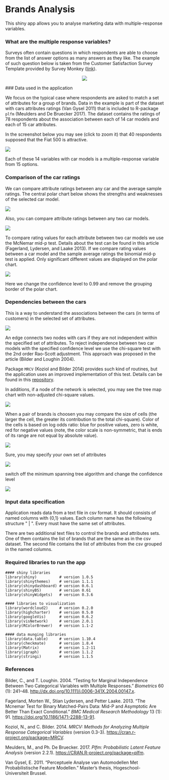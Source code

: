Brands Analysis
================

This shiny app allows you to analyse marketing data with multiple-response variables.

### What are the multiple response variables?

Surveys often contain questions in which respondents are able to choose from the list of answer options as many answers as they like. The example of such question below is taken from the Customer Satisfaction Survey Template provided by Survey Monkey ([link](https://www.surveymonkey.com/mp/customer-satisfaction-survey-template/)).

<p align="center">
<img src="screenshots/CustomerSatisfactoinTemplate_CATAquestion.png">
</p>
### Data used in the application

We focus on the typical case where respondents are asked to match a set of attributes for a group of brands. Data in the example is part of the dataset with cars attributes ratings (Van Gysel 2011) that is included to R-package `plfm` (Meulders and De Bruecker 2017). The dataset contains the ratings of 78 respondents about the association between each of 14 car models and each of 15 car attributes.

In the screenshot below you may see (click to zoom it) that 40 respondents supposed that the Fiat 500 is attractive.

[<img src = "screenshots/Overview_tab.png">](https://github.com/e-chankov/brandsAnalysis/blob/master/screenshots/Overview_tab.png?raw=true)

Each of these 14 variables with car models is a multiple-response variable from 15 options.

### Comparison of the car ratings

We can compare attribute ratings between any car and the average sample ratings. The central polar chart below shows the strengths and weaknesses of the selected car model.

[<img src = "screenshots/VolvoV50_vs_SampleAverage.png">](https://github.com/e-chankov/brandsAnalysis/blob/master/screenshots/VolvoV50_vs_SampleAverage.png?raw=true)

Also, you can compare attribute ratings between any two car models.

[<img src = "screenshots/Nissan_vs_Ford.png">](https://github.com/e-chankov/brandsAnalysis/blob/master/screenshots/Nissan_vs_Ford.png?raw=true)

To compare rating values for each attribute between two car models we use the McNemar mid-p test. Details about the test can be found in this article (Fagerland, Lydersen, and Laake 2013). If we compare rating values between a car model and the sample average ratings the binomial mid-p test is applied. Only significant different values are displayed on the polar chart.

[<img src = "screenshots/Nissan_vs_Ford_2.png">](https://github.com/e-chankov/brandsAnalysis/blob/master/screenshots/Nissan_vs_Ford_2.png?raw=true)

Here we change the confidence level to 0.99 and remove the grouping border of the polar chart.

### Dependencies between the cars

This is a way to understand the associations between the cars (in terms of customers) in the selected set of attributes.

[<img src = "screenshots/dependencies_tab_1.png">](https://github.com/e-chankov/brandsAnalysis/blob/master/screenshots/dependencies_tab_1.png?raw=true)

An edge connects two nodes with cars if they are not independent within the specified set of attributes. To reject independence between two car models with the specified confidence level we use the chi-square test with the 2nd order Rao-Scott adjustment. This approach was proposed in the article (Bilder and Loughin 2004).

Package `MRCV` (Koziol and Bilder 2014) provides such kind of routines, but the application uses an improved implementation of this test. Details can be found in this [repository](https://github.com/e-chankov/MItest_improvements).

In additions, if a node of the network is selected, you may see the tree map chart with non-adjusted chi-square values.

[<img src = "screenshots/dependencies_tab_2.png">](https://github.com/e-chankov/brandsAnalysis/blob/master/screenshots/dependencies_tab_2.png?raw=true)

When a pair of brands is choosen you may compare the size of cells (the larger the cell, the greater its contribution to the total chi-square). Color of the cells is based on log odds ratio: blue for positive values, zero is white, red for negative values (note, the color scale is non-symmetric, that is ends of its range are not equal by absolute value).

[<img src = "screenshots/dependencies_tab_treeMap.png">](https://github.com/e-chankov/brandsAnalysis/blob/master/screenshots/dependencies_tab_treeMap.png?raw=true)

Sure, you may specify your own set of attributes

[<img src = "screenshots/dependencies_tab_3.png">](https://github.com/e-chankov/brandsAnalysis/blob/master/screenshots/dependencies_tab_3.png?raw=true)

switch off the minimum spanning tree algorithm and change the confidence level

[<img src = "screenshots/dependencies_tab_4.png">](https://github.com/e-chankov/brandsAnalysis/blob/master/screenshots/dependencies_tab_4.png?raw=true)

### Input data specification

Application reads data from a text file in csv format. It should consists of named columns with {0,1} values. Each column name has the following structure "<brand name> | <attribute name>". Every <brand> must have the same set of attributes.

There are two additional text files to control the brands and attributes sets. One of them contains the list of brands that are the same as in the csv dataset. The second file contains the list of attributes from the csv grouped in the named columns.

### Required libraries to run the app

    #### shiny libraries
    library(shiny)          # version 1.0.5
    library(shinythemes)    # version 1.1.1
    library(shinydashboard) # version 0.6.1
    library(shinyBS)        # version 0.61
    library(shinyWidgets)   # version 0.3.6

    #### libraries to visualization
    library(wordcloud2)     # version 0.2.0
    library(highcharter)    # version 0.5.0
    library(googleVis)      # version 0.6.2
    library(visNetwork)     # version 2.0.1
    library(RColorBrewer)   # version 1.1-2

    #### data munging libraries
    library(data.table)     # version 1.10.4
    library(checkmate)      # version 1.8.4
    library(Matrix)         # version 1.2-11 
    library(igraph)         # version 1.1.2
    library(stringi)        # version 1.1.5

### References

Bilder, C., and T. Loughin. 2004. “Testing for Marginal Independence Between Two Categorical Variables with Multiple Responses.” *Biometrics* 60 (1): 241–48. <http://dx.doi.org/10.1111/j.0006-341X.2004.00147.x>.

Fagerland, Morten W., Stian Lydersen, and Petter Laake. 2013. “The Mcnemar Test for Binary Matched-Pairs Data: Mid-P and Asymptotic Are Better Than Exact Conditional.” *BMC Medical Research Methodology* 13 (1): 91. <https://doi.org/10.1186/1471-2288-13-91>.

Koziol, N., and C. Bilder. 2014. *MRCV: Methods for Analyzing Multiple Response Categorical Variables* (version 0.3-3). <https://cran.r-project.org/package=MRCV>.

Meulders, M., and Ph. De Bruecker. 2017. *Plfm: Probabilistic Latent Feature Analysis* (version 2.2.1). <https://CRAN.R-project.org/package=plfm>.

Van Gysel, E. 2011. “Perceptuele Analyse van Automodellen Met Probabilistische Feature Modellen.” Master’s thesis, Hogeschool-Universiteit Brussel.

